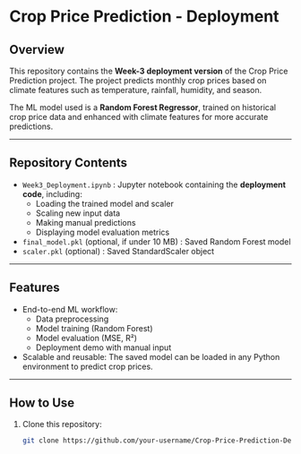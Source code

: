 # Crop Price Prediction - Deployment

## Overview
This repository contains the **Week-3 deployment version** of the Crop Price Prediction project. The project predicts monthly crop prices based on climate features such as temperature, rainfall, humidity, and season.

The ML model used is a **Random Forest Regressor**, trained on historical crop price data and enhanced with climate features for more accurate predictions.

---

## Repository Contents
- `Week3_Deployment.ipynb` : Jupyter notebook containing the **deployment code**, including:
  - Loading the trained model and scaler
  - Scaling new input data
  - Making manual predictions
  - Displaying model evaluation metrics
- `final_model.pkl` (optional, if under 10 MB) : Saved Random Forest model
- `scaler.pkl` (optional) : Saved StandardScaler object

---

## Features
- End-to-end ML workflow:
  - Data preprocessing
  - Model training (Random Forest)
  - Model evaluation (MSE, R²)
  - Deployment demo with manual input
- Scalable and reusable: The saved model can be loaded in any Python environment to predict crop prices.

---

## How to Use
1. Clone this repository:
   ```bash
   git clone https://github.com/your-username/Crop-Price-Prediction-Deployment.git
